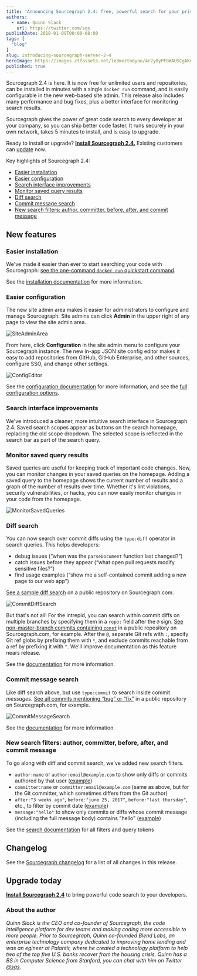 ```yaml
---
title: 'Announcing Sourcegraph 2.4: free, powerful search for your private code'
authors:
  - name: Quinn Slack
    url: https://twitter.com/sqs
publishDate: 2018-01-09T00:00-08:00
tags: [
  "blog"
]
slug: introducing-sourcegraph-server-2-4
heroImage: https://images.ctfassets.net/le3mxztn6yoo/4r2yOyPFbWAUSCgAKoQesO/74658437ab34d7e67bced62cc98aeed6/ConfigEditor.png
published: true
---
```


Sourcegraph 2.4 is here. It is now free for unlimited users and repositories, can be installed in minutes with a single `docker run` command, and is easily configurable in the new web-based site admin. This release also includes many performance and bug fixes, plus a better interface for monitoring search results.

Sourcegraph gives the power of great code search to every developer at your company, so you can ship better code faster. It runs securely in your own network, takes 5 minutes to install, and is easy to upgrade.

Ready to install or upgrade? **[Install Sourcegraph 2.4.](https://docs.sourcegraph.com)** Existing customers can [update](https://docs.sourcegraph.com/admin/updates) now.

Key highlights of Sourcegraph 2.4:
* [Easier installation](#easier-installation)
* [Easier configuration](#easier-configuration)
* [Search interface improvements](#search-interface-improvements)
* [Monitor saved query results](#monitor-saved-query-results)
* [Diff search](#diff-search)
* [Commit message search](#commit-message-search)
* [New search filters: author, committer, before, after, and commit message](#new-search-filters-author-committer-before-after-and-commit-message)

## New features

### Easier installation

We've made it easier than ever to start searching your code with Sourcegraph: [see the one-command `docker run` quickstart command](https://docs.sourcegraph.com).

See the [installation documentation](https://docs.sourcegraph.com) for more information.

### Easier configuration

The new site admin area makes it easier for administrators to configure and manage Sourcegraph. Site admins can click **Admin** in the upper right of any page to view the site admin area.

<div className="padding-bottom:75%;height:0;position:relative;overflow:hidden;">

![SiteAdminArea](//images.contentful.com/le3mxztn6yoo/62vc2oU944MiEC6GQ6a2aC/a58830b525a36667907e2ba01a7e2ca4/SiteAdminArea.png)

</div>

From here, click **Configuration** in the site admin menu to configure your Sourcegraph instance. The new in-app JSON site config editor makes it easy to add repositories from GitHub, GitHub Enterprise, and other sources, configure SSO, and change other settings.

<div className="padding-bottom:71.9%;height:0;position:relative;overflow:hidden;">

![ConfigEditor](//images.contentful.com/le3mxztn6yoo/4r2yOyPFbWAUSCgAKoQesO/74658437ab34d7e67bced62cc98aeed6/ConfigEditor.png)

</div>

See the [configuration documentation](https://docs.sourcegraph.com/admin) for more information, and see the [full configuration options](https://docs.sourcegraph.com/admin/site_config/all).

### Search interface improvements

We've introduced a cleaner, more intuitive search interface in Sourcegraph 2.4. Saved search scopes appear as buttons on the search homepage, replacing the old scope dropdown. The selected scope is reflected in the search bar as part of the search query.

### Monitor saved query results

Saved queries are useful for keeping track of important code changes. Now, you can monitor changes in your saved queries on the homepage. Adding a saved query to the homepage shows the current number of results and a graph of the number of results over time. Whether it's lint violations, security vulnerabilities, or hacks, you can now easily monitor changes in your code from the homepage.

<div className="padding-bottom:69.89%;height:0;position:relative;overflow:hidden;">

![MonitorSavedQueries](//images.contentful.com/le3mxztn6yoo/6pXGbl3HCosyywUAAiQiCs/8b2042f917c2cc6ad78bf2abf88ba389/MonitorSavedQueries.png)

</div>

### Diff search
You can now search over commit diffs using the `type:diff` operator in search queries. This helps developers:
* debug issues (“when was the  `parseDocument` function last changed?”)
* catch issues before they appear (“what open pull requests modify sensitive files?”)
* find usage examples (“show me a self-contained commit adding a new page to our web app”)

[See a sample diff search](https://sourcegraph.com/search?q=r:moby/moby+type:diff+MarshalJSON+after:%222+months+ago%22&sq=) on a public repository on Sourcegraph.com.

<div className="padding-bottom:72.7%;height:0;position:relative;overflow:hidden;">

![CommitDiffSearch](//images.contentful.com/le3mxztn6yoo/664m9SJ8cgCaKMsq8WMQAg/299e902df9acba91f3636bd03c97d3dc/CommitDiffSearch.png)

</div>

But that's not all! For the intrepid, you can search within commit diffs on multiple branches by specifying them in a `repo:` field after the `@` sign. [See non-master-branch commits containing `const`](https://sourcegraph.com/search?q=r:Microsoft/vscode%24%40*refs/heads/:%5Erefs/heads/master+type:diff+const+after:%221+week+ago%22&sq=) in a public repository on Sourcegraph.com, for example. After the `@`, separate Git refs with `:`, specify Git ref globs by prefixing them with `*`, and exclude commits reachable from a ref by prefixing it with `^`. We'll improve documentation as this feature nears release.

See the [documentation](https://docs.sourcegraph.com/code_search/explanations/features#diff-search) for more information.

### Commit message search
Like diff search above, but use `type:commit` to search inside commit *messages*. [See all commits mentioning “bug” or “fix”](https://sourcegraph.com/search?q=r:golang/go%24+type:commit+after:%221+month+ago%22+bug%7Cfix&sq=) in a public repository on Sourcegraph.com, for example.

<div className="padding-bottom:72.7%;height:0;position:relative;overflow:hidden;">

![CommitMessageSearch](//images.contentful.com/le3mxztn6yoo/3gIn18atFe4KAUoY0aYIug/9028a175fba62892b16a7288f976b277/CommitMessageSearch.png)

</div>

See the [documentation](https://docs.sourcegraph.com/code_search/explanations/features#commit-search) for more information.

### New search filters: author, committer, before, after, and commit message

To go along with diff and commit search, we've added new search filters.

* `author:name` or `author:email@example.com` to show only diffs or commits authored by that user ([example](https://sourcegraph.com/search?q=repo:golang/go%24+author:bradfitz+type:commit+clarify&sq=))
* `committer:name` or `committer:email@example.com` (same as above, but for the Git committer, which sometimes differs from the Git author)
* `after:"3 weeks ago"`, `before:"june 25, 2017"`, `before:"last thursday"`, etc., to filter by commit date ([example](https://sourcegraph.com/search?q=repo:golang/go%24+type:diff+/package+%5Cw%2B_test/+after:%222+months+ago%22+before:%221+month+ago%22&sq=))
* `message:"hello"` to show only commits or diffs whose commit message (including the full message body) contains "hello" ([example](https://sourcegraph.com/search?q=repo:Microsoft/TypeScript%24+type:commit+after:%222+weeks+ago%22+file:%5C.ts%24+message:%22fix%28es%29%3F+%23%22&sq=))

See the [search documentation](https://docs.sourcegraph.com/code_search/explanations/features#query) for all filters and query tokens

## Changelog

See the [Sourcegraph changelog](https://sourcegraph.com/github.com/sourcegraph/sourcegraph/-/blob/CHANGELOG.md) for a list of all changes in this release.

## Upgrade today

**[Install Sourcegraph 2.4](https://docs.sourcegraph.com)** to bring powerful code search to your developers.

### About the author

_Quinn Slack is the CEO and co-founder of Sourcegraph, the code intelligence platform for dev teams and making coding more accessible to more people. Prior to Sourcegraph, Quinn co-founded Blend Labs, an enterprise technology company dedicated to improving home lending and was an egineer at Palantir, where he created a technology platform to help two of the top five U.S. banks recover from the housing crisis. Quinn has a BS in Computer Science from Stanford, you can chat with him on Twitter [@sqs](https://twitter.com/sqs)._
